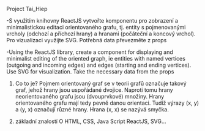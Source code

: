 Project Tai_Hiep

-S využitím knihovny ReactJS vytvořte komponentu pro zobrazení a minimalistickou editaci orientovaného grafu, tj. entity s pojmenovanými vrcholy (odchozí a příchozí hrany) a hranami (počáteční a koncový vrchol). Pro vizualizaci využijte SVG. Potřebná data převezměte z props

-Using the ReactJS library, create a component for displaying and minimalist editing of the oriented graph, ie entities with named vertices (outgoing and incoming edges) and edges (starting and ending vertices). Use SVG for visualization. Take the necessary data from the props


1. Co to je?
Pojmem orientovaný graf se v teorii grafů označuje takový graf, jehož hrany jsou uspořádané dvojice. Naproti tomu hrany neorientovaného grafu jsou (dvouprvkové) množiny. Hrany orientovaného grafu mají tedy pevně danou orientaci. Tudíž výrazy (x, y) a (y, x) označují různé hrany. Hrana (x, x) se nazývá smyčka.

2. základní znalostí
O HTML, CSS, Java Script
ReactJS, SVG…

